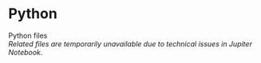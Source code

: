 # Python
Python files  
_Related files are temporarily unavailable due to technical issues in Jupiter Notebook._
